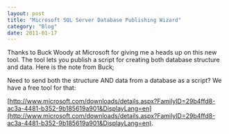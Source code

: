 ```yaml
---
layout: post
title: "Microsoft SQL Server Database Publishing Wizard"
category: "Blog"
date: 2011-01-17
---
```



Thanks to Buck Woody at Microsoft for giving me a heads up on this new tool. The tool lets you publish a script for creating both database structure and data. Here is the note from Buck;

Need to send both the structure AND data from a database as a script? We have a free tool for that:

[http://www.microsoft.com/downloads/details.aspx?FamilyID=29b4ffd8-ac3a-4481-b352-9b185619a901&DisplayLang=en](http://www.microsoft.com/downloads/details.aspx?FamilyID=29b4ffd8-ac3a-4481-b352-9b185619a901&DisplayLang=en).